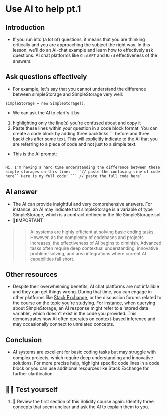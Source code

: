 # Use AI to help pt.1

## Introduction
- If you run into (a lot of) questions, it means that you are thinking critically and you are approaching the subject the right way. In this lesson, we'll do an AI-chat example and learn how to effectively ask questions. AI chat platforms like `ChatGPT` and `Bard` effectiveness of the answers.

## Ask questions effectively
- For example, let's say that you cannot understand the difference between simpleStorage and SimpleStorage very well:

```
simpleStorage = new SimpleStorage();
```

- We can ask the AI to clarify it by:
1. highlighting only the line(s) you're confused about and copy it
2. Paste these lines within your question in a code block format. You can create a code block by adding three backticks ``` before and three backticks after some text. This will explicitly indicate to the AI that you are referring to a piece of code and not just to a simple text.

- This is the AI prompt:

````

Hi, I'm having a hard time understanding the difference between these simple storages on this line:  ```// paste the confusing line of code here`` Here is my full code: ``` // paste the full code here`

````

## AI answer
- The AI can provide insightful and very comprehensive answers. For instance, an AI may indicate that simpleStorage is a variable of type SimpleStorage, which is a contract defined in the file SimpleStorage.sol.
- 👀❗IMPORTANT
>> AI systems are highly efficient at solving basic coding tasks. However, as the complexity of codebases and projects increases, the effectiveness of AI begins to diminish. Advanced tasks often require deep contextual understanding, innovative problem-solving, and area integrations where current AI capabilities fall short.

## Other resources
- Despite their overwhelming benefits, AI chat platforms are not infallible and they can get things wrong. During that time, you can engage in other platforms like [Stack Exchange](https://ethereum.stackexchange.com/), or the discussion forums related to the course on the topic you're studying. For instance, when querying about SimpleStorage, an AI response might refer to a 'stored data variable', which doesn't exist in the code you provided. This demonstrates how AI often operates on context-based inference and may occasionally connect to unrelated concepts.

## Conclusion
- AI systems are excellent for basic coding tasks but may struggle with complex projects, which require deep understanding and innovative solutions. For more precise help, highlight specific code lines in a code block or you can use additional resources like Stack Exchange for further clarification.

## 🧑‍💻 Test yourself
1. 📕 Review the first section of this Solidity course again. Identify three concepts that seem unclear and ask the AI to explain them to you.
